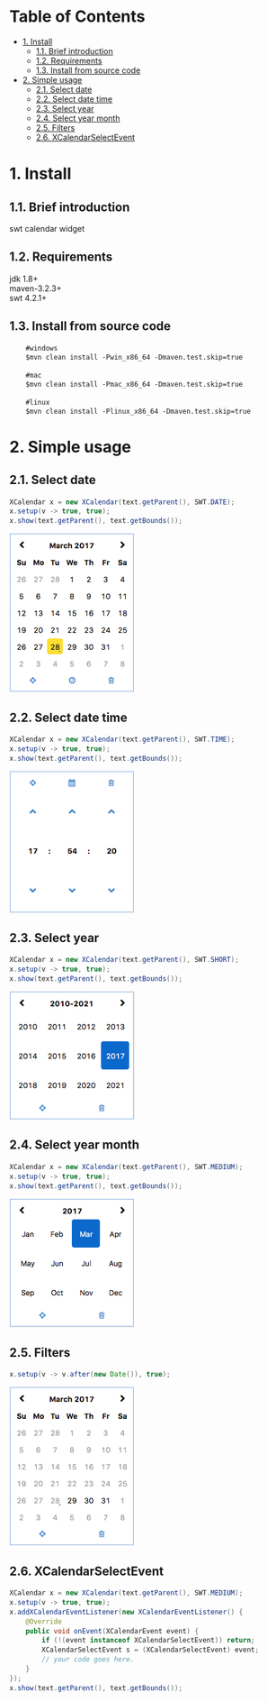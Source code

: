 Table of Contents
=================

   * [1. Install](#1-install)
      * [1.1. Brief introduction](#11-brief-introduction)
      * [1.2. Requirements](#12-requirements)
      * [1.3. Install from source code](#13-install-from-source-code)
   * [2. Simple usage](#2-simple-usage)
      * [2.1. Select date](#21-select-date)
      * [2.2. Select date time](#22-select-date-time)
      * [2.3. Select year](#23-select-year)
      * [2.4. Select year month](#24-select-year-month)
      * [2.5. Filters](#25-filters)
      * [2.6. XCalendarSelectEvent](#26-xcalendarselectevent)


# 1. Install  
## 1.1. Brief introduction  
swt calendar widget  

## 1.2. Requirements  
jdk 1.8+  
maven-3.2.3+  
swt 4.2.1+  

## 1.3. Install from source code  

``` 
    #windows
    $mvn clean install -Pwin_x86_64 -Dmaven.test.skip=true
    
    #mac
    $mvn clean install -Pmac_x86_64 -Dmaven.test.skip=true
    
    #linux
    $mvn clean install -Plinux_x86_64 -Dmaven.test.skip=true
```  

# 2. Simple usage  
## 2.1. Select date  

```java  
XCalendar x = new XCalendar(text.getParent(), SWT.DATE);
x.setup(v -> true, true);
x.show(text.getParent(), text.getBounds());
```

![date](./doc/date.png)  

## 2.2. Select date time  

```java  
XCalendar x = new XCalendar(text.getParent(), SWT.TIME);
x.setup(v -> true, true);
x.show(text.getParent(), text.getBounds());
```

![time](./doc/time.png)  

## 2.3. Select year  

```java  
XCalendar x = new XCalendar(text.getParent(), SWT.SHORT);
x.setup(v -> true, true);
x.show(text.getParent(), text.getBounds());
```

![year](./doc/year.png)  

## 2.4. Select year month

```java  
XCalendar x = new XCalendar(text.getParent(), SWT.MEDIUM);
x.setup(v -> true, true);
x.show(text.getParent(), text.getBounds());
```

![year_month](./doc/year_month.png)  

## 2.5. Filters

```java  
x.setup(v -> v.after(new Date()), true);
```

![disable](./doc/disable.png)  

## 2.6. XCalendarSelectEvent

```java  
XCalendar x = new XCalendar(text.getParent(), SWT.MEDIUM);
x.setup(v -> true, true);
x.addXCalendarEventListener(new XCalendarEventListener() {
    @Override
    public void onEvent(XCalendarEvent event) {
        if (!(event instanceof XCalendarSelectEvent)) return;
        XCalendarSelectEvent s = (XCalendarSelectEvent) event;
        // your code goes here.            
    }
});
x.show(text.getParent(), text.getBounds());
```